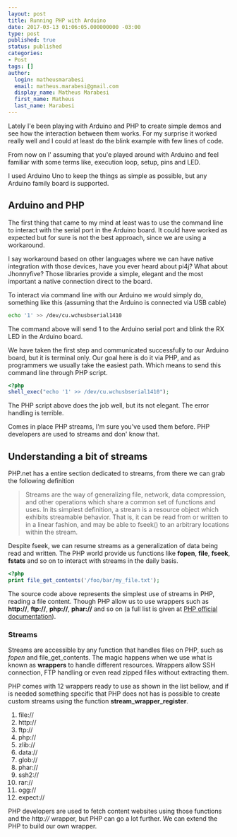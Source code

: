 ```yaml
---
layout: post
title: Running PHP with Arduino
date: 2017-03-13 01:06:05.000000000 -03:00
type: post
published: true
status: published
categories:
- Post
tags: []
author:
  login: matheusmarabesi
  email: matheus.marabesi@gmail.com
  display_name: Matheus Marabesi
  first_name: Matheus
  last_name: Marabesi
---
```


Lately I'e been playing with Arduino and PHP to create simple demos and see how the interaction
between them works. For my surprise it worked really well and I could at least do the blink example with few lines
of code.

From now on I' assuming that you'e played around with Arduino and feel familiar with some terms like, execution loop,
setup, pins and LED.

I used Arduino Uno to keep the things as simple as possible, but any Arduino family board is supported.

## Arduino and PHP

The first thing that came to my mind at least was to use the command line to interact with the serial port in the 
Arduino board. It could have worked as expected but for sure is not the best approach, since we are using a workaround.

I say workaround based on other languages where we can have native integration with those devices, have you ever heard
about pi4j? What about Jhonnyfive? Those libraries provide a simple, elegant and the most important a native connection
direct to the board.

To interact via command line with our Arduino we would simply do, something like this (assuming that the Arduino is
connected via USB cable)
 
``` bash
echo '1' >> /dev/cu.wchusbserial1410
```

The command above will send 1 to the Arduino serial port and blink the RX LED in the Arduino board.

We have taken the first step and communicated successfully to our Arduino board, but it is terminal only. Our
goal here is do it via PHP, and as programmers we usually take the easiest path. Which means to send this command
line through PHP script.

``` php
<?php
shell_exec("echo '1' >> /dev/cu.wchusbserial1410");
```

The PHP script above does the job well, but its not elegant. The error handling is terrible.

Comes in place PHP streams, I'm sure you've used them before. PHP developers are used to streams and don' know that. 

## Understanding a bit of streams

PHP.net has a entire section dedicated to streams, from there we can grab the following definition

> Streams are the way of generalizing file, network, data compression, and other operations which share a common set 
of functions and uses. In its simplest definition, a stream is a resource object which exhibits streamable behavior. 
That is, it can be read from or written to in a linear fashion, and may be able to fseek() to an arbitrary locations 
within the stream.

Despite fseek, we can resume streams as a generalization of data being read and written. The PHP world provide us
functions like **fopen**, **file**, **fseek**, **fstats** and so on to interact with streams in the daily basis.

``` php
<?php
print file_get_contents('/foo/bar/my_file.txt');
```

The source code above represents the simplest use of streams in PHP, reading a file content. Though PHP allow us to use
wrappers such as **http://**, **ftp://**, **php://**, **phar://** and so on (a full list is given at [PHP official 
documentation](http://php.net/manual/en/wrappers.http.php)).
 
### Streams

Streams are accessible by any function that handles files on PHP, such as *fopen* and file_get_contents. The magic happens when
we use what is known as **wrappers** to handle different resources. Wrappers allow SSH connection, FTP handling or even 
read zipped files without extracting them.

PHP comes with 12 wrappers ready to use as shown in the list bellow, and if is needed something specific that PHP does not 
has is possible to create custom streams using the function **stream_wrapper_register**.

1. file://
2. http://
3. ftp://
4. php://
5. zlib://
6. data://
7. glob://
8. phar://
9. ssh2://
10. rar://
11. ogg://
12. expect://

PHP developers are used to fetch content websites using those functions and the *http://* wrapper, but PHP can go a lot further.
We can extend the PHP  to build our own wrapper.

